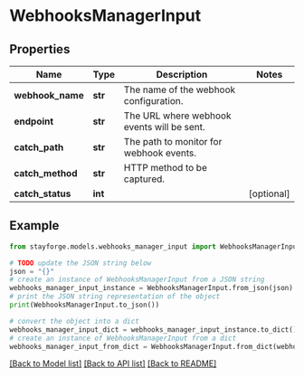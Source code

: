 # WebhooksManagerInput


## Properties

Name | Type | Description | Notes
------------ | ------------- | ------------- | -------------
**webhook_name** | **str** | The name of the webhook configuration. | 
**endpoint** | **str** | The URL where webhook events will be sent. | 
**catch_path** | **str** | The path to monitor for webhook events. | 
**catch_method** | **str** | HTTP method to be captured. | 
**catch_status** | **int** |  | [optional] 

## Example

```python
from stayforge.models.webhooks_manager_input import WebhooksManagerInput

# TODO update the JSON string below
json = "{}"
# create an instance of WebhooksManagerInput from a JSON string
webhooks_manager_input_instance = WebhooksManagerInput.from_json(json)
# print the JSON string representation of the object
print(WebhooksManagerInput.to_json())

# convert the object into a dict
webhooks_manager_input_dict = webhooks_manager_input_instance.to_dict()
# create an instance of WebhooksManagerInput from a dict
webhooks_manager_input_from_dict = WebhooksManagerInput.from_dict(webhooks_manager_input_dict)
```
[[Back to Model list]](../README.md#documentation-for-models) [[Back to API list]](../README.md#documentation-for-api-endpoints) [[Back to README]](../README.md)


